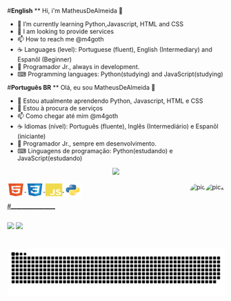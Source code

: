 #______English______
** Hi, i'm MatheusDeAlmeida 👋
- 🌱 I’m currently learning Python,Javascript, HTML and CSS
- 💞️ I am looking to provide services
- 📫 How to reach me @m4goth
- ☕ Languages (level):
Portuguese (fluent), English (Intermediary) and Espanõl (Beginner)
- 👀 Programador Jr., always in development.
- ⌨ Programming languages:
Python(studying) and JavaScript(studying)

#______Português BR______
** Olá, eu sou MatheusDeAlmeida 👋
- 🌱 Estou atualmente aprendendo Python, Javascript, HTML e CSS
- 💞️ Estou à procura de serviços
- 📫 Como chegar até mim @m4goth
- ☕ Idiomas (nível):
Português (fluente), Inglês (Intermediário) e Espanõl (iniciante)
- 👀 Programador Jr., sempre em desenvolvimento.
- ⌨ Linguagens de programação:
Python(estudando) e JavaScript(estudando)

<div align="center">
  <a href="https://github.com/MatheusDeAlmeidaSilveira">
  <img height="180em" src="https://github-readme-stats.vercel.app/api/top-langs/?username=MatheusDeAlmeidaSilveira&layout=compact&langs_count=7&theme=dracula"/>
</div>

<div style="display: inline_block"><br>
  <img align="right" alt="pic2" height="150" style="border-radius:100px;" src=" https://media.discordapp.net/attachments/929515475283628094/936595477699383296/1_3.png">
  <img align="center" alt="HTML" height="30" width="40" src="https://raw.githubusercontent.com/devicons/devicon/master/icons/html5/html5-original.svg">
  <img align="center" alt="CSS" height="30" width="40" src="https://raw.githubusercontent.com/devicons/devicon/master/icons/css3/css3-original.svg">
  <img align="center" alt="Js" height="30" width="40" src="https://raw.githubusercontent.com/devicons/devicon/master/icons/javascript/javascript-plain.svg">
  <img align="center" alt="Python" height="30" width="40" src="https://raw.githubusercontent.com/devicons/devicon/master/icons/python/python-original.svg">
  <img align="right" alt="pic" height="150" style="border-radius:100px;" src="https://cdn.discordapp.com/attachments/929515475283628094/935168831310151680/gif_programador.gif">
</div>

#________________
 
 ##
  
 <div> 
  <a href="https://instagram.com/m4goth" target="_blank"><img src="https://img.shields.io/badge/-Instagram-%23E4405F?style=for-the-badge&logo=instagram&logoColor=white" target="_blank"></a>
  <a href="https://www.linkedin.com/in/matheusdealmeidasilveira" target="_blank"><img src="https://img.shields.io/badge/-LinkedIn-%230077B5?style=for-the-badge&logo=linkedin&logoColor=white" target="_blank"></a> 
 
  ![Snake animation](https://github.com/MatheusDeAlmeidaSilveira/MatheusDeAlmeidaSilveira/blob/output/github-contribution-grid-snake.svg)
 
</div> 
  

